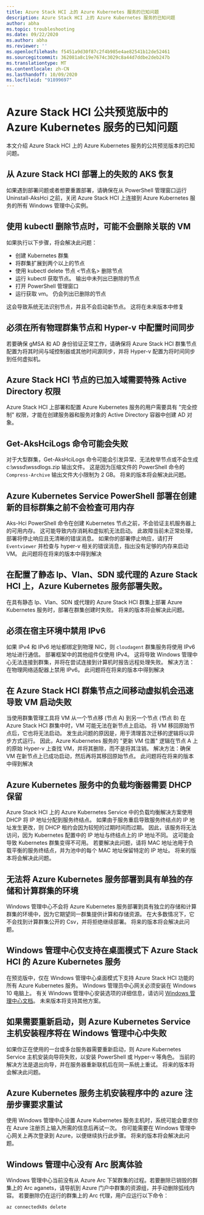 ```yaml
---
title: Azure Stack HCI 上的 Azure Kubernetes 服务的已知问题
description: Azure Stack HCI 上的 Azure Kubernetes 服务的已知问题
author: abha
ms.topic: troubleshooting
ms.date: 09/22/2020
ms.author: abha
ms.reviewer: ''
ms.openlocfilehash: f5451a9d30f87c2f4b985e4ae82541b12de52461
ms.sourcegitcommit: 362081a8c19e7674c3029c8a44d7ddbe2deb247b
ms.translationtype: MT
ms.contentlocale: zh-CN
ms.lasthandoff: 10/09/2020
ms.locfileid: "91899697"
---
```

# <a name="known-issues-for-azure-kubernetes-service-on-azure-stack-hci-public-preview"></a>Azure Stack HCI 公共预览版中的 Azure Kubernetes 服务的已知问题
本文介绍 Azure Stack HCI 上的 Azure Kubernetes 服务的公共预览版本的已知问题。

## <a name="recovering-from-a-failed-aks-on-azure-stack-hci-deployment"></a>从 Azure Stack HCI 部署上的失败的 AKS 恢复
如果遇到部署问题或者想要重置部署，请确保在从 PowerShell 管理窗口运行 Uninstall-AksHci 之前，关闭 Azure Stack HCI 上连接到 Azure Kubernetes 服务的所有 Windows 管理中心实例。

## <a name="when-using-kubectl-to-delete-a-node-the-associated-vm-might-not-be-deleted"></a>使用 kubectl 删除节点时，可能不会删除关联的 VM
如果执行以下步骤，将会解决此问题：
* 创建 Kubernetes 群集
* 将群集扩展到两个以上的节点
* 使用 kubectl delete 节点 <节点名> 删除节点 
* 运行 kubectl 获取节点。 输出中未列出已删除的节点
* 打开 PowerShell 管理窗口
* 运行获取 vm。 仍会列出已删除的节点

这会导致系统无法识别节点，并且不会启动新节点。 这将在未来版本中修复

## <a name="time-synchronization-must-be-configured-across-all-physical-cluster-nodes-and-in-hyper-v"></a>必须在所有物理群集节点和 Hyper-v 中配置时间同步
若要确保 gMSA 和 AD 身份验证正常工作，请确保将 Azure Stack HCI 群集节点配置为将其时间与域控制器或其他时间源同步，并将 Hyper-v 配置为将时间同步到任何虚拟机。

## <a name="special-active-directory-permissions-are-needed-for-domain-joined-azure-stack-hci-nodes"></a>Azure Stack HCI 节点的已加入域需要特殊 Active Directory 权限 
Azure Stack HCI 上部署和配置 Azure Kubernetes 服务的用户需要具有 "完全控制" 权限，才能在创建服务器和服务对象的 Active Directory 容器中创建 AD 对象。 

## <a name="get-akshcilogs-command-may-fail"></a>Get-AksHciLogs 命令可能会失败
对于大型群集，Get-AksHciLogs 命令可能会引发异常、无法枚举节点或不会生成 c:\wssd\wssdlogs.zip 输出文件。
这是因为压缩文件的 PowerShell 命令的 `Compress-Archive` 输出文件大小限制为 2 GB。 将来的版本将会解决此问题。

## <a name="azure-kubernetes-service-powershell-deployment-doesnt-check-for-available-memory-before-creating-a-new-target-cluster"></a>Azure Kubernetes Service PowerShell 部署在创建新的目标群集之前不会检查可用内存
Aks-Hci PowerShell 命令在创建 Kubernetes 节点之前，不会验证主机服务器上的可用内存。 这可能导致内存消耗和虚拟机无法启动。 此故障当前未正常处理，部署将停止响应且无清晰的错误消息。
如果你的部署停止响应，请打开 `Eventviewer` 并检查与 hyper-v 相关的错误消息，指出没有足够的内存来启动 VM。
此问题将在将来的版本中得到解决

## <a name="azure-kubernetes-service-deployment-fails-on-an-azure-stack-hci-configured-with-static-ips-vlans-sdn-or-proxies"></a>在配置了静态 Ip、Vlan、SDN 或代理的 Azure Stack HCI 上，Azure Kubernetes 服务部署失败。
在具有静态 Ip、Vlan、SDN 或代理的 Azure Stack HCI 群集上部署 Azure Kubernetes 服务时，部署在群集创建时失败。 将来的版本将会解决此问题。

## <a name="ipv6-must-be-disabled-in-the-hosting-environment"></a>必须在宿主环境中禁用 IPv6
如果 IPv4 和 IPv6 地址都绑定到物理 NIC，则 `cloudagent` 群集服务将使用 IPv6 地址进行通信。 部署框架中的其他组件仅使用 IPv4。 这将导致 Windows 管理中心无法连接到群集，并将在尝试连接到计算机时报告远程处理失败。
解决方法：在物理网络适配器上禁用 IPv6。
此问题将在将来的版本中得到解决

## <a name="moving-virtual-machines-between-azure-stack-hci-cluster-nodes-quickly-leads-to-vm-startup-failures"></a>在 Azure Stack HCI 群集节点之间移动虚拟机会迅速导致 VM 启动失败
当使用群集管理工具将 VM 从一个节点移 (节点 A) 到另一个节点 (节点 B) 在 Azure Stack HCI 群集中时，VM 可能无法在新节点上启动。 将 VM 移回原始节点后，它也将无法启动。
发生此问题的原因是，用于清理首次迁移的逻辑将以异步方式运行。 因此，Azure Kubernetes 服务的 "更新 VM 位置" 逻辑在节点 A 上的原始 Hyper-v 上查找 VM，并将其删除，而不是将其注销。
解决方法：确保 VM 在新节点上已成功启动，然后再将其移回原始节点。
此问题将在将来的版本中得到解决

## <a name="load-balancer-in-azure-kubernetes-service-requires-dhcp-reservation"></a>Azure Kubernetes 服务中的负载均衡器需要 DHCP 保留
Azure Stack HCI 上的 Azure Kubernetes Service 中的负载均衡解决方案使用 DHCP 将 IP 地址分配到服务终结点。 如果由于服务重启导致服务终结点的 IP 地址发生更改，则 DHCP 租约会因为较短的过期时间而过期。 因此，该服务将无法访问，因为 Kubernetes 配置中的 IP 地址与终结点上的 IP 地址不同。 这可能会导致 Kubernetes 群集变得不可用。
若要解决此问题，请将 MAC 地址池用于负载平衡的服务终结点，并为池中的每个 MAC 地址保留特定的 IP 地址。
将来的版本将会解决此问题。

## <a name="cannot-deploy-azure-kubernetes-service-to-an-environment-that-has-separate-storage-and-compute-clusters"></a>无法将 Azure Kubernetes 服务部署到具有单独的存储和计算群集的环境
Windows 管理中心不会将 Azure Kubernetes 服务部署到具有独立的存储和计算群集的环境中，因为它期望同一群集提供计算和存储资源。 在大多数情况下，它不会找到计算群集公开的 Csv，并将拒绝继续部署。
将来的版本将会解决此问题。

## <a name="windows-admin-center-only-supports-azure-kubernetes-service-for-azure-stack-hci-in-desktop-mode"></a>Windows 管理中心仅支持在桌面模式下 Azure Stack HCI 的 Azure Kubernetes 服务
在预览版中，仅在 Windows 管理中心桌面模式下支持 Azure Stack HCI 功能的所有 Azure Kubernetes 服务。 Windows 管理员中心网关必须安装在 Windows 10 电脑上。 有关 Windows 管理中心安装选项的详细信息，请访问 [Windows 管理中心文档](/windows-server/manage/windows-admin-center/plan/installation-options)。 未来版本将支持其他方案。

## <a name="azure-kubernetes-service-host-setup-fails-in-windows-admin-center-if-reboots-are-required"></a>如果需要重新启动，则 Azure Kubernetes Service 主机安装程序将在 Windows 管理中心中失败
如果你正在使用的一台或多台服务器需要重新启动，则 Azure Kubernetes Service 主机安装向导将失败，以安装 PowerShell 或 Hyper-v 等角色。 当前的解决方法是退出向导，并在服务器重新联机后在同一系统上重试。 将来的版本将会解决此问题。

## <a name="azure-registration-step-in-azure-kubernetes-service-host-setup-asks-to-try-again"></a>Azure Kubernetes 服务主机安装程序中的 azure 注册步骤要求重试
使用 Windows 管理中心设置 Azure Kubernetes 服务主机时，系统可能会要求你在 Azure 注册页上输入所需的信息后再试一次。 你可能需要在 Windows 管理中心网关上再次登录到 Azure，以便继续执行此步骤。 将来的版本将会解决此问题。

## <a name="windows-admin-center-doesnt-have-an-arc-offboarding-experience"></a>Windows 管理中心没有 Arc 脱离体验
Windows 管理中心当前没有从 Azure Arc 下架群集的过程。若要删除已销毁的群集上的 Arc aganets，请导航到 Azure 门户中群集的资源组，并手动删除弧线内容。 若要删除仍在运行的群集上的 Arc 代理，用户应运行以下命令：
```PowerShell
az connectedk8s delete
```